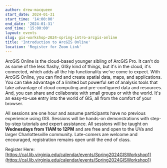 ```yaml
---
author: drew-macqueen
start_date: 2024-01-31
start_time: '14:00:00'
end_date: '2024-01-31'
end_time: '15:00:00'
layout: events
slug: gis-workshop-2024-spring-intro-arcgis-online
title: 'Introduction to ArcGIS Online'
location: 'Register for Zoom Link'
---
```


ArcGIS Online is the cloud-based younger sibling of ArcGIS Pro. It can't do as some of the less flashy, GISy kind of things, but it's in the cloud, it's connected, which adds all the hip functionality we've come to expect. With ArcGIS Online, you can find and create spatial data, maps, and applications. You can take advantage of a limited but powerful set of analysis tools that take advantage of cloud computing and pre-configured data and resources. And, you can share and collaborate with small groups or with the world. It's an easy-to-use entry into the world of GIS, all from the comfort of your browser.

All sessions are one hour and assume participants have no previous experience using GIS. Sessions will be hands-on demonstrations with step-by-step tutorials and expert assistance. All sessions will be taught on **Wednesdays from 11AM to 12PM** and are free and open to the UVa and larger Charlottesville community. Late-comers are welcome and encouraged, registration remains open until the end of class.

Register Here: [https://cal.lib.virginia.edu/calendar/events/Spring2024GISWorkshop1](https://cal.lib.virginia.edu/calendar/events/Spring2024GISWorkshop1)